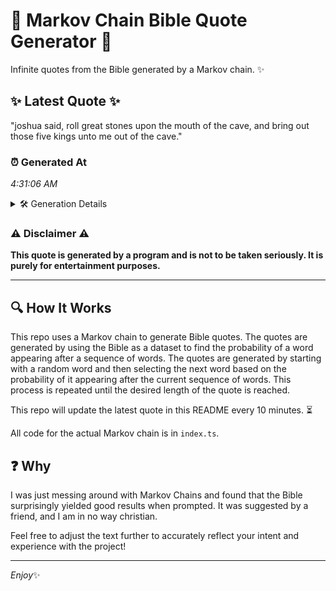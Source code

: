 # 📖 Markov Chain Bible Quote Generator 📖

Infinite quotes from the Bible generated by a Markov chain. ✨

## ✨ Latest Quote ✨
"joshua said, roll great stones upon the mouth of the cave, and bring out those five kings unto me out of the cave."

### ⏰ Generated At
*4:31:06 AM*

<details>
    <summary>🛠️ Generation Details</summary>
    <p>
        <strong>🌱 Seed:</strong> joshua<br>
        <strong>🔄 Iterations:</strong> 22<br>
        <strong>📜 Context History:</strong><br>[ joshua ]: said,<br>[ joshua, said, ]: roll<br>[ joshua, said,, roll ]: great<br>[ joshua, said,, roll, great ]: stones<br>[ joshua, said,, roll, great, stones ]: upon<br>[ joshua, said,, roll, great, stones, upon ]: the<br>[ said,, roll, great, stones, upon, the ]: mouth<br>[ roll, great, stones, upon, the, mouth ]: of<br>[ great, stones, upon, the, mouth, of ]: the<br>[ stones, upon, the, mouth, of, the ]: cave,<br>[ upon, the, mouth, of, the, cave, ]: and<br>[ the, mouth, of, the, cave,, and ]: bring<br>[ mouth, of, the, cave,, and, bring ]: out<br>[ of, the, cave,, and, bring, out ]: those<br>[ the, cave,, and, bring, out, those ]: five<br>[ cave,, and, bring, out, those, five ]: kings<br>[ and, bring, out, those, five, kings ]: unto<br>[ bring, out, those, five, kings, unto ]: me<br>[ out, those, five, kings, unto, me ]: out<br>[ those, five, kings, unto, me, out ]: of<br>[ five, kings, unto, me, out, of ]: the<br>[ kings, unto, me, out, of, the ]: cave.<br>
    </p>
</details>

### ⚠️ Disclaimer ⚠️
**This quote is generated by a program and is not to be taken seriously. It is purely for entertainment purposes.**

---

## 🔍 How It Works

This repo uses a Markov chain to generate Bible quotes. The quotes are generated by using the Bible as a dataset to find the probability of a word appearing after a sequence of words. The quotes are generated by starting with a random word and then selecting the next word based on the probability of it appearing after the current sequence of words. This process is repeated until the desired length of the quote is reached.

This repo will update the latest quote in this README every 10 minutes. ⏳

All code for the actual Markov chain is in `index.ts`.

## ❓ Why

I was just messing around with Markov Chains and found that the Bible surprisingly yielded good results when prompted. 
It was suggested by a friend, and I am in no way christian.

Feel free to adjust the text further to accurately reflect your intent and experience with the project!

---

*Enjoy*✨
